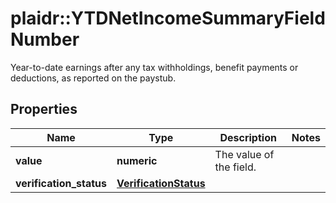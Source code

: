 # plaidr::YTDNetIncomeSummaryFieldNumber

Year-to-date earnings after any tax withholdings, benefit payments or deductions, as reported on the paystub.

## Properties
Name | Type | Description | Notes
------------ | ------------- | ------------- | -------------
**value** | **numeric** | The value of the field. | 
**verification_status** | [**VerificationStatus**](VerificationStatus.md) |  | 


